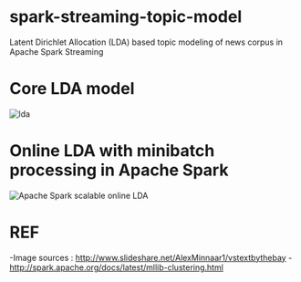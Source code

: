 # spark-streaming-topic-model
Latent Dirichlet Allocation (LDA) based topic modeling of news corpus in Apache Spark Streaming

# Core LDA model
![lda](https://cloud.githubusercontent.com/assets/9861437/19376470/b4ee8a48-91fb-11e6-87c6-30c36a4e485e.jpg)

# Online LDA with minibatch processing in Apache Spark
![Apache Spark scalable online LDA](https://cloud.githubusercontent.com/assets/9861437/19376476/bba1fd5c-91fb-11e6-8bfd-8b826b4298d8.png)

# REF
-Image sources : http://www.slideshare.net/AlexMinnaar1/vstextbythebay
-http://spark.apache.org/docs/latest/mllib-clustering.html
